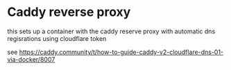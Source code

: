 # Caddy reverse proxy

this sets up a container with the caddy reserve proxy with automatic dns regisrations using cloudflare token

see https://caddy.community/t/how-to-guide-caddy-v2-cloudflare-dns-01-via-docker/8007
